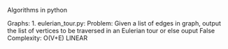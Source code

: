 Algorithms in python

Graphs:
    1. eulerian_tour.py:
        Problem: 
            Given a list of edges in graph, output the list of vertices to be traversed in an  Eulerian tour or else ouput False
        Complexity: 
            O(V+E) LINEAR
